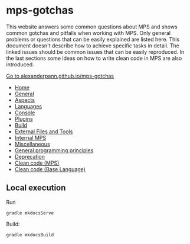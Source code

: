 # mps-gotchas

This website answers some common questions about MPS and shows common gotchas and pitfalls when working with MPS. 
Only general problems or questions that can be easily explained are listed here. This document doesn't describe how to achieve
specific tasks in detail. The linked issues should be common issues that can be easily reproduced.
In the last sections some ideas on how to write clean code in MPS are also introduced.

[Go to alexanderpann.github.io/mps-gotchas](https://alexanderpann.github.io/mps-gotchas/)

- [Home](https://alexanderpann.github.io/mps-gotchas/)
- [General](https://alexanderpann.github.io/mps-gotchas/gotchas/general/)
- [Aspects](https://alexanderpann.github.io/mps-gotchas/gotchas/aspects/structure/)
- [Languages](https://alexanderpann.github.io/mps-gotchas/gotchas/languages/baselanguage/)
- [Console](https://alexanderpann.github.io/mps-gotchas/gotchas/console/)
- [Plugins](https://alexanderpann.github.io/mps-gotchas/gotchas/plugins/)
- [Build](https://alexanderpann.github.io/mps-gotchas/gotchas/build/)
- [External Files and Tools](https://alexanderpann.github.io/mps-gotchas/gotchas/external_files_and_tools/)
- [Internal MPS](https://alexanderpann.github.io/mps-gotchas/gotchas/mps_internal/)
- [Miscellaneous](https://alexanderpann.github.io/mps-gotchas/gotchas/misc/)
- [General programming principles](https://alexanderpann.github.io/mps-gotchas/clean_code/programming_principles/)
- [Deprecation](https://alexanderpann.github.io/mps-gotchas/clean_code/deprecation/)
- [Clean code (MPS)](https://alexanderpann.github.io/mps-gotchas/clean_code/mps/general/)
- [Clean code (Base Language)](https://alexanderpann.github.io/mps-gotchas/clean_code/baselanguage/java_style_guide/)


## Local execution
Run
```
gradle mkdocsServe
```
Build:
```
gradle mkdocsBuild
```

